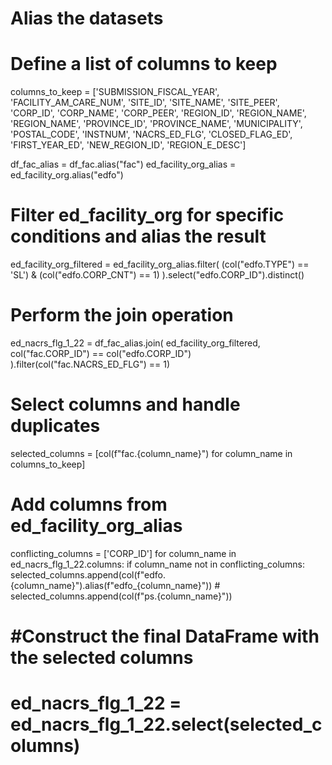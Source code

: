 # Alias the datasets 

# Define a list of columns to keep
columns_to_keep = ['SUBMISSION_FISCAL_YEAR', 'FACILITY_AM_CARE_NUM', 'SITE_ID', 'SITE_NAME', 'SITE_PEER', 'CORP_ID', 
                   'CORP_NAME', 'CORP_PEER', 'REGION_ID', 'REGION_NAME', 'REGION_NAME', 'PROVINCE_ID', 'PROVINCE_NAME',
                   'MUNICIPALITY', 'POSTAL_CODE', 'INSTNUM', 'NACRS_ED_FLG', 'CLOSED_FLAG_ED', 'FIRST_YEAR_ED', 
                   'NEW_REGION_ID', 'REGION_E_DESC']

df_fac_alias = df_fac.alias("fac")
ed_facility_org_alias = ed_facility_org.alias("edfo")

# Filter ed_facility_org for specific conditions and alias the result
ed_facility_org_filtered = ed_facility_org_alias.filter(
    (col("edfo.TYPE") == 'SL') & (col("edfo.CORP_CNT") == 1)
).select("edfo.CORP_ID").distinct()

# Perform the join operation

ed_nacrs_flg_1_22 = df_fac_alias.join(
    ed_facility_org_filtered, 
    col("fac.CORP_ID") == col("edfo.CORP_ID")
).filter(col("fac.NACRS_ED_FLG") == 1) 


# Select columns and handle duplicates
selected_columns = [col(f"fac.{column_name}") for column_name in columns_to_keep]

# Add columns from ed_facility_org_alias
conflicting_columns = ['CORP_ID']
for column_name in ed_nacrs_flg_1_22.columns: 
    if column_name not in conflicting_columns:
        selected_columns.append(col(f"edfo.{column_name}").alias(f"edfo_{column_name}"))
        # selected_columns.append(col(f"ps.{column_name}"))

# #Construct the final DataFrame with the selected columns
# ed_nacrs_flg_1_22 = ed_nacrs_flg_1_22.select(selected_columns)
